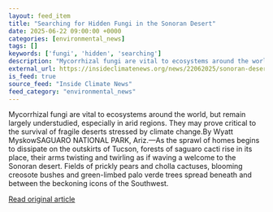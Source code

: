 ```yaml
---
layout: feed_item
title: "Searching for Hidden Fungi in the Sonoran Desert"
date: 2025-06-22 09:00:00 +0000
categories: [environmental_news]
tags: []
keywords: ['fungi', 'hidden', 'searching']
description: "Mycorrhizal fungi are vital to ecosystems around the world, but remain largely understudied, especially in arid regions"
external_url: https://insideclimatenews.org/news/22062025/sonoran-desert-saguaro-cactus-fungi/
is_feed: true
source_feed: "Inside Climate News"
feed_category: "environmental_news"
---
```


Mycorrhizal fungi are vital to ecosystems around the world, but remain largely understudied, especially in arid regions. They may prove critical to the survival of fragile deserts stressed by climate change.By Wyatt MyskowSAGUARO NATIONAL PARK, Ariz.—As the sprawl of homes begins to dissipate on the outskirts of Tucson, forests of saguaro cacti rise in its place, their arms twisting and twirling as if waving a welcome to the Sonoran desert. Fields of prickly pears and cholla cactuses, blooming creosote bushes and green-limbed palo verde trees spread beneath and between the beckoning icons of the Southwest.&nbsp;

[Read original article](https://insideclimatenews.org/news/22062025/sonoran-desert-saguaro-cactus-fungi/)
